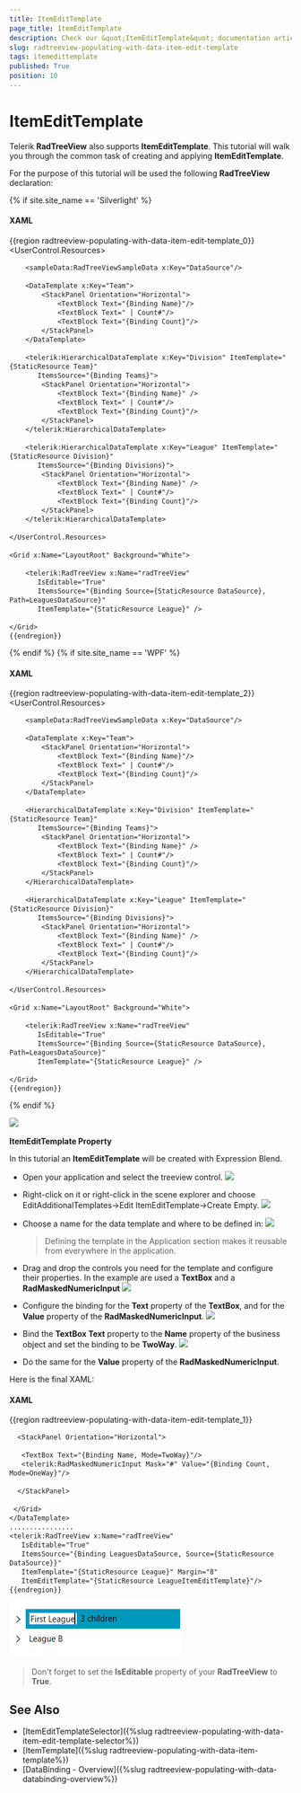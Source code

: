 ```yaml
---
title: ItemEditTemplate
page_title: ItemEditTemplate
description: Check our &quot;ItemEditTemplate&quot; documentation article for the RadTreeView {{ site.framework_name }} control.
slug: radtreeview-populating-with-data-item-edit-template
tags: itemedittemplate
published: True
position: 10
---
```


# ItemEditTemplate

Telerik __RadTreeView__ also supports __ItemEditTemplate__. This tutorial will walk you through the common task of creating and applying __ItemEditTemplate__.

For the purpose of this tutorial will be used the following __RadTreeView__ declaration: 

{% if site.site_name == 'Silverlight' %}
#### __XAML__

{{region radtreeview-populating-with-data-item-edit-template_0}}
	<UserControl.Resources>
	
	    <sampleData:RadTreeViewSampleData x:Key="DataSource"/>
	
	    <DataTemplate x:Key="Team">
	        <StackPanel Orientation="Horizontal">
	            <TextBlock Text="{Binding Name}"/>
	            <TextBlock Text=" | Count#"/>
	            <TextBlock Text="{Binding Count}"/>
	        </StackPanel>
	    </DataTemplate>
	
	    <telerik:HierarchicalDataTemplate x:Key="Division" ItemTemplate="{StaticResource Team}"
	       ItemsSource="{Binding Teams}">
	        <StackPanel Orientation="Horizontal">
	            <TextBlock Text="{Binding Name}" />
	            <TextBlock Text=" | Count#"/>
	            <TextBlock Text="{Binding Count}"/>
	        </StackPanel>
	    </telerik:HierarchicalDataTemplate>
	
	    <telerik:HierarchicalDataTemplate x:Key="League" ItemTemplate="{StaticResource Division}"
	       ItemsSource="{Binding Divisions}">
	        <StackPanel Orientation="Horizontal">
	            <TextBlock Text="{Binding Name}" />
	            <TextBlock Text=" | Count#"/>
	            <TextBlock Text="{Binding Count}"/>
	        </StackPanel>
	    </telerik:HierarchicalDataTemplate>
	
	</UserControl.Resources>
	
	<Grid x:Name="LayoutRoot" Background="White">
	
	    <telerik:RadTreeView x:Name="radTreeView"
	       IsEditable="True"
	       ItemsSource="{Binding Source={StaticResource DataSource}, Path=LeaguesDataSource}"
	       ItemTemplate="{StaticResource League}" />
	
	</Grid>
	{{endregion}}

{% endif %}
{% if site.site_name == 'WPF' %}

#### __XAML__

{{region radtreeview-populating-with-data-item-edit-template_2}}
	<UserControl.Resources>
	
	    <sampleData:RadTreeViewSampleData x:Key="DataSource"/>
	
	    <DataTemplate x:Key="Team">
	        <StackPanel Orientation="Horizontal">
	            <TextBlock Text="{Binding Name}"/>
	            <TextBlock Text=" | Count#"/>
	            <TextBlock Text="{Binding Count}"/>
	        </StackPanel>
	    </DataTemplate>
	
	    <HierarchicalDataTemplate x:Key="Division" ItemTemplate="{StaticResource Team}"
	       ItemsSource="{Binding Teams}">
	        <StackPanel Orientation="Horizontal">
	            <TextBlock Text="{Binding Name}" />
	            <TextBlock Text=" | Count#"/>
	            <TextBlock Text="{Binding Count}"/>
	        </StackPanel>
	    </HierarchicalDataTemplate>
	
	    <HierarchicalDataTemplate x:Key="League" ItemTemplate="{StaticResource Division}"
	       ItemsSource="{Binding Divisions}">
	        <StackPanel Orientation="Horizontal">
	            <TextBlock Text="{Binding Name}" />
	            <TextBlock Text=" | Count#"/>
	            <TextBlock Text="{Binding Count}"/>
	        </StackPanel>
	    </HierarchicalDataTemplate>
	
	</UserControl.Resources>
	
	<Grid x:Name="LayoutRoot" Background="White">
	
	    <telerik:RadTreeView x:Name="radTreeView"
	       IsEditable="True"
	       ItemsSource="{Binding Source={StaticResource DataSource}, Path=LeaguesDataSource}"
	       ItemTemplate="{StaticResource League}" />
	
	</Grid>
	{{endregion}}

{% endif %}

![](images/RadTreeView_TemplatingItemEditTemplate_001.PNG)

__ItemEditTemplate Property__

In this tutorial an __ItemEditTemplate__ will be created with Expression Blend.

* Open your application and select the treeview control.
	![](images/RadTreeView_TemplatingItemEditTemplate_010.PNG)

* Right-click on it or right-click in the scene explorer and choose EditAdditionalTemplates->Edit ItemEditTemplate->Create Empty. 
	![](images/RadTreeView_TemplatingItemEditTemplate_020.PNG)

* Choose a name for the data template and where to be defined in:
	![](images/RadTreeView_TemplatingItemEditTemplate_030.PNG)

	>Defining the template in the Application section makes it reusable from everywhere in the application.

* Drag and drop the controls you need for the template and configure their properties. In the example are used a __TextBox__ and a __RadMaskedNumericInput__
	![](images/RadTreeView_TemplatingItemEditTemplate_040.PNG)

* Configure the binding for the __Text__ property of the __TextBox__, and for the __Value__ property of the __RadMaskedNumericInput__. 
	![](images/RadTreeView_TemplatingItemEditTemplate_050.PNG)

* Bind the __TextBox Text__ property to the __Name__ property of the business object and set the binding to be __TwoWay__. 
	![](images/RadTreeView_TemplatingItemEditTemplate_060.PNG)

* Do the same for the __Value__ property of the __RadMaskedNumericInput__.

Here is the final XAML:

#### __XAML__

{{region radtreeview-populating-with-data-item-edit-template_1}}
	<DataTemplate x:Key="LeagueItemEditTemplate">
	 <Grid>
	
	  <StackPanel Orientation="Horizontal">
	
	   <TextBox Text="{Binding Name, Mode=TwoWay}"/>
	   <telerik:RadMaskedNumericInput Mask="#" Value="{Binding Count, Mode=OneWay}"/>
	
	  </StackPanel>
	
	 </Grid>
	</DataTemplate>
	................
	<telerik:RadTreeView x:Name="radTreeView"
	   IsEditable="True"
	   ItemsSource="{Binding LeaguesDataSource, Source={StaticResource DataSource}}"
	   ItemTemplate="{StaticResource League}" Margin="8" 
	   ItemEditTemplate="{StaticResource LeagueItemEditTemplate}"/>
	{{endregion}}

![](images/RadTreeView_TemplatingItemEditTemplate_070.PNG)

>Don't forget to set the __IsEditable__ property of your __RadTreeView__ to __True__.

## See Also
 * [ItemEditTemplateSelector]({%slug radtreeview-populating-with-data-item-edit-template-selector%})
 * [ItemTemplate]({%slug radtreeview-populating-with-data-item-template%})
 * [DataBinding - Overview]({%slug radtreeview-populating-with-data-databinding-overview%})